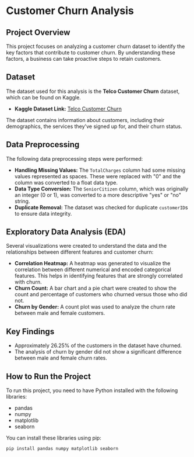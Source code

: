 # Customer Churn Analysis

## Project Overview

This project focuses on analyzing a customer churn dataset to identify the key factors that contribute to customer churn. By understanding these factors, a business can take proactive steps to retain customers.

## Dataset

The dataset used for this analysis is the **Telco Customer Churn** dataset, which can be found on Kaggle.

* **Kaggle Dataset Link:** [Telco Customer Churn](https://www.kaggle.com/datasets/blastchar/telco-customer-churn)

The dataset contains information about customers, including their demographics, the services they've signed up for, and their churn status.

## Data Preprocessing

The following data preprocessing steps were performed:

* **Handling Missing Values:** The `TotalCharges` column had some missing values represented as spaces. These were replaced with "0" and the column was converted to a float data type.
* **Data Type Conversion:** The `SeniorCitizen` column, which was originally an integer (0 or 1), was converted to a more descriptive "yes" or "no" string.
* **Duplicate Removal:** The dataset was checked for duplicate `customerID`s to ensure data integrity.

## Exploratory Data Analysis (EDA)

Several visualizations were created to understand the data and the relationships between different features and customer churn:

* **Correlation Heatmap:** A heatmap was generated to visualize the correlation between different numerical and encoded categorical features. This helps in identifying features that are strongly correlated with churn.
* **Churn Count:** A bar chart and a pie chart were created to show the count and percentage of customers who churned versus those who did not.
* **Churn by Gender:** A count plot was used to analyze the churn rate between male and female customers.

## Key Findings

* Approximately 26.25% of the customers in the dataset have churned.
* The analysis of churn by gender did not show a significant difference between male and female churn rates.

## How to Run the Project

To run this project, you need to have Python installed with the following libraries:

* pandas
* numpy
* matplotlib
* seaborn

You can install these libraries using pip:

```bash
pip install pandas numpy matplotlib seaborn
